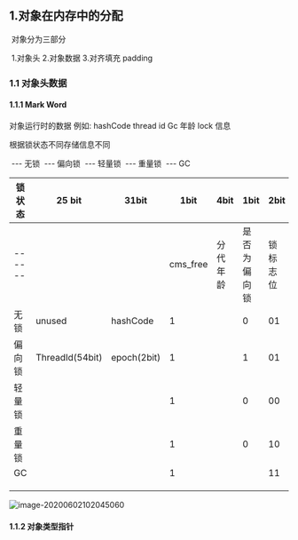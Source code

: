 ## 1.对象在内存中的分配

​    对象分为三部分

​     1.对象头 2.对象数据 3.对齐填充 padding

### 1.1 对象头数据

#### 1.1.1 Mark Word 

  对象运行时的数据 例如:  hashCode  thread id  Gc 年龄  lock 信息  


根据锁状态不同存储信息不同  

​     ---  无锁 
​     ---  偏向锁
​     ---  轻量锁
​     ---  重量锁 
​     ---  GC

| 锁状态 | 25 bit          | 31bit       | 1bit     | 4bit     | 1bit         | 2bit     |
| ------ | --------------- | ----------- | -------- | -------- | ------------ | -------- |
| ------ |                 |             | cms_free | 分代年龄 | 是否为偏向锁 | 锁标志位 |
| 无锁   | unused          | hashCode    | 1        |          | 0            | 01       |
| 偏向锁 | ThreadId(54bit) | epoch(2bit) | 1        |          | 1            | 01       |
| 轻量锁 |                 |             | 1        |          | 0            | 00       |
| 重量锁 |                 |             | 1        |          | 0            | 10       |
| GC     |                 |             | 1        |          |              | 11       |
|        |                 |             |          |          |              |          |
|        |                 |             |          |          |              |          |
|        |                 |             |          |          |              |          |

![image-20200602102045060](C:\Users\dongw\AppData\Roaming\Typora\typora-user-images\image-20200602102045060.png)

#### 1.1.2   对象类型指针

​    



### 